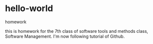 # hello-world
homework

this is homework for the 7th class of software tools and methods class, Software Management. 
I'm now following tutorial of Github.
